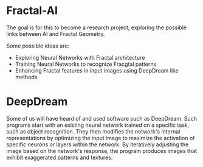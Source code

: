 # Fractal-AI
The goal is for this to become a research project, exploring the possible links between AI and Fractal Geometry.

Some possible ideas are:
- Exploring Neural Networks with Fractal architecture
- Training Neural Networks to recognize Fracgtal patterns
- Enhancing Fractal features in input images using DeepDream like methods

# DeepDream
Some of us will have heard of and used software such as DeepDream. Such programs start with an existing neural network trained on a specific task, such as object recognition. They then modifies the network's internal representations by optimizing the input image to maximize the activation of specific neurons or layers within the network. By iteratively adjusting the image based on the network's response, the program produces images that exhibit exaggerated patterns and textures.
